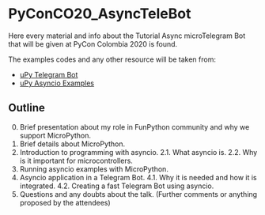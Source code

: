 # PyConCO20_AsyncTeleBot
Here every material and info about the Tutorial Async microTelegram Bot that will be given at PyCon Colombia 2020 is found.

The examples codes and any other resource will be taken from:
* [uPy Telegram Bot](https://github.com/FunPythonEC/uPy_TelegramBot)
* [uPy Asyncio Examples](https://github.com/FunPythonEC/Ejemplos_uPy/tree/master/uasyncio)


## Outline

0. Brief presentation about my role in FunPython community and why we support MicroPython.
1. Brief details about MicroPython.
2. Introduction to programming with asyncio.
	2.1. What asyncio is.
	2.2. Why is it important for microcontrollers.
3. Running asyncio examples with MicroPython.
4. Asyncio application in a Telegram Bot.
	4.1. Why it is needed and how it is integrated.
	4.2. Creating a fast Telegram Bot using asyncio.
5. Questions and any doubts about the talk. (Further comments or anything proposed by the attendees)
